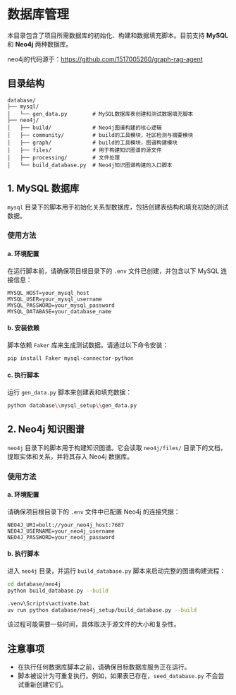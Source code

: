 # 数据库管理

本目录包含了项目所需数据库的初始化、构建和数据填充脚本。目前支持 **MySQL** 和 **Neo4j** 两种数据库。

neo4j的代码源于：https://github.com/1517005260/graph-rag-agent

## 目录结构
```
database/
├── mysql/
│   └── gen_data.py        # MySQL数据库表创建和测试数据填充脚本
├── neo4j/
│   ├── build/             # Neo4j图谱构建的核心逻辑
│   ├── community/         # build的工具模块，社区检测与摘要模块
│   ├── graph/             # build的工具模块，图谱构建模块
│   ├── files/             # 用于构建知识图谱的源文件
│   ├── processing/        # 文件处理
│   └── build_database.py  # Neo4j知识图谱构建的入口脚本
```

## 1. MySQL 数据库

`mysql` 目录下的脚本用于初始化关系型数据库，包括创建表结构和填充初始的测试数据。

### 使用方法

#### a. 环境配置

在运行脚本前，请确保项目根目录下的 `.env` 文件已创建，并包含以下 MySQL 连接信息：

```env
MYSQL_HOST=your_mysql_host
MYSQL_USER=your_mysql_username
MYSQL_PASSWORD=your_mysql_password
MYSQL_DATABASE=your_database_name
```

#### b. 安装依赖

脚本依赖 `Faker` 库来生成测试数据。请通过以下命令安装：

```bash
pip install Faker mysql-connector-python
```

#### c. 执行脚本

运行 `gen_data.py` 脚本来创建表和填充数据：

```bash
python database\\mysql_setup\\gen_data.py
```


## 2. Neo4j 知识图谱

`neo4j` 目录下的脚本用于构建知识图谱。它会读取 `neo4j/files/` 目录下的文档，提取实体和关系，并将其存入 Neo4j 数据库。

### 使用方法

#### a. 环境配置

请确保项目根目录下的 `.env` 文件中已配置 Neo4j 的连接凭据：

```env
NEO4J_URI=bolt://your_neo4j_host:7687
NEO4J_USERNAME=your_neo4j_username
NEO4J_PASSWORD=your_neo4j_password
```

#### b. 执行脚本

进入 `neo4j` 目录，并运行 `build_database.py` 脚本来启动完整的图谱构建流程：

```bash
cd database/neo4j
python build_database.py --build
```

```bash
.venv\Scripts\activate.bat
uv run python database/neo4j_setup/build_database.py --build
```

该过程可能需要一些时间，具体取决于源文件的大小和复杂性。


## 注意事项

- 在执行任何数据库脚本之前，请确保目标数据库服务正在运行。
- 脚本被设计为可重复执行。例如，如果表已存在，`seed_database.py` 不会尝试重新创建它们。
